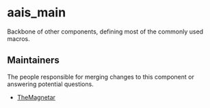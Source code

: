 aais_main
========

Backbone of other components, defining most of the commonly used macros.


## Maintainers

The people responsible for merging changes to this component or answering potential questions.

- [TheMagnetar](https://github.com/TheMagnetar)

